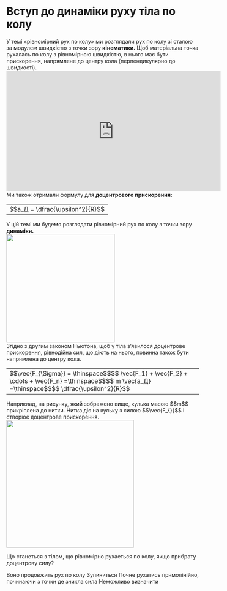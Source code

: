 # Вступ до динамiки руху тiла по колу

<div class="space">У темi «рiвномiрний рух по колу» ми розглядали рух по колу зi сталою за модулем швидкiстю з точки зору <b>кiнематики.</b> Щоб матерiальна точка рухалась по колу з рiвномiрною швидкiстю, в нього має бути прискорення, напрямлене до центру кола (перпендикулярно до швидкостi).</div>

<div class="space"><div class="fluidMedia">
<iframe width="560" height="315" src="https://www.youtube.com/embed/KoeLZN7tk2s" frameborder="0" allowfullscreen></iframe>
</div>
<div class="popup">
</div></div>

<div class="space">Ми також отримали формулу для <span class="p1"><b>доцентрового прискорення:</b></span></div>

<div class="space"><div class="centered-table-wrapper">
<table class="centered-table">
<tr class="eq">
<td class="eq">
<p1>$$a_Д = \dfrac{\upsilon^2}{R}$$</p1>
</td>
</tr>
</table></div></div>

<div class="space">У цiй темi ми будемо розглядати рiвномiрний рух по колу з точки зору <b>динамiки.</b></div>

<div class="space"><img class="image" width="283"  src="https://rawgit.com/chudaol/ed-era-book-physics/master/images/chapter_6/2.png"></div>

<div class="space">Згiдно з другим законом Ньютона, щоб у тiла з’явилося доцентрове прискорення, рiвнодiйна сил, що дiють на нього, повинна також бути напрямлена до центру кола.</div>

<div class="space"><div class="centered-table-wrapper">
<table class="centered-table">
<tr class="eq">
<td class="eq">
<p1>$$\vec{F_{\Sigma}} = \thinspace$$$$ \vec{F_1} + \vec{F_2} + \cdots + \vec{F_n} =\thinspace$$$$ m \vec{a_Д} =\thinspace$$$$ \dfrac{\upsilon^2}{R}$$</p1>
</td>
</tr>
</table></div></div>

<div class="space">Наприклад, на рисунку, який зображено вище, кулька масою $$m$$ прикрiплена до нитки. Нитка дiє на кульку з силою $$\vec{F_{}}$$ i створює доцентрове прискорення.</div>

<div class="space"><img class="image" width="333"  src="https://rawgit.com/chudaol/ed-era-book-physics/master/images/chapter_6/3.png"></div>

<quiz correctLabel="correct!" incorrectLabel="incorrect!" checkLabel="check ansert">
<question>
<p>Що станеться з тілом, що рівномірно рухаеться по колу, якщо прибрату доцентрову силу?</p>
 
<answer>Воно продовжить рух по колу</answer>
<answer>Зупиниться</answer>
<answer correct>Почне рухатись прямолінійно, починаючи з точки де зникла сила</answer>
<answer>Неможливо визначити</answer>
</question>
</quiz>